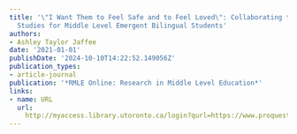 ```yaml
---
title: '\"I Want Them to Feel Safe and to Feel Loved\": Collaborating to Teach Social
  Studies for Middle Level Emergent Bilingual Students'
authors:
- Ashley Taylor Jaffee
date: '2021-01-01'
publishDate: '2024-10-10T14:22:52.149056Z'
publication_types:
- article-journal
publication: '*RMLE Online: Research in Middle Level Education*'
links:
- name: URL
  url: 
    http://myaccess.library.utoronto.ca/login?qurl=https://www.proquest.com/docview/2526882374?accountid=14771&bdid=38382&_bd=NvEC1LB3QRKOCW9B2ch5siihh%2Fo%3D
---
```

